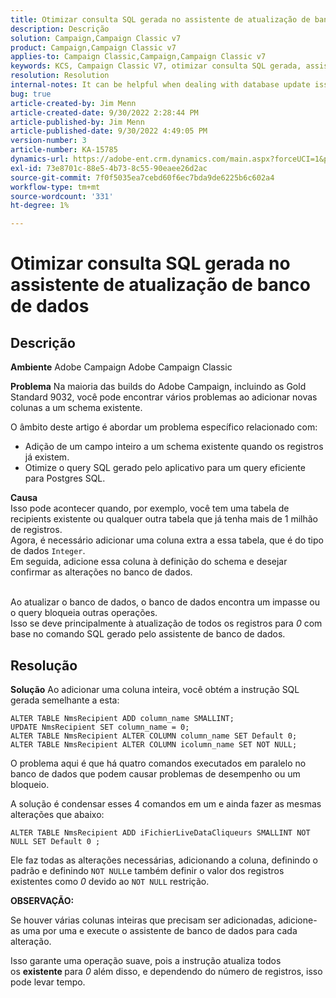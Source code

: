 ```yaml
---
title: Otimizar consulta SQL gerada no assistente de atualização de banco de dados
description: Descrição
solution: Campaign,Campaign Classic v7
product: Campaign,Campaign Classic v7
applies-to: Campaign Classic,Campaign,Campaign Classic v7
keywords: KCS, Campaign Classic V7, otimizar consulta SQL gerada, assistente de atualização de banco de dados
resolution: Resolution
internal-notes: It can be helpful when dealing with database update issues with big tables
bug: true
article-created-by: Jim Menn
article-created-date: 9/30/2022 2:28:44 PM
article-published-by: Jim Menn
article-published-date: 9/30/2022 4:49:05 PM
version-number: 3
article-number: KA-15785
dynamics-url: https://adobe-ent.crm.dynamics.com/main.aspx?forceUCI=1&pagetype=entityrecord&etn=knowledgearticle&id=f9d8b92d-cc40-ed11-9db1-0022480866ad
exl-id: 73e8701c-88e5-4b73-8c55-90eaee26d2ac
source-git-commit: 7f0f5035ea7cebd60f6ec7bda9de6225b6c602a4
workflow-type: tm+mt
source-wordcount: '331'
ht-degree: 1%

---
```


# Otimizar consulta SQL gerada no assistente de atualização de banco de dados

## Descrição


<b>Ambiente</b>
Adobe Campaign Adobe Campaign Classic

<b>Problema</b>
Na maioria das builds do Adobe Campaign, incluindo as Gold Standard 9032, você pode encontrar vários problemas ao adicionar novas colunas a um schema existente.

O âmbito deste artigo é abordar um problema específico relacionado com:

- Adição de um campo inteiro a um schema existente quando os registros já existem.
- Otimize o query SQL gerado pelo aplicativo para um query eficiente para Postgres SQL.


<b>Causa</b>
<br>Isso pode acontecer quando, por exemplo, você tem uma tabela de recipients existente ou qualquer outra tabela que já tenha mais de 1 milhão de registros.
<br>Agora, é necessário adicionar uma coluna extra a essa tabela, que é do tipo de dados `Integer`.
<br>Em seguida, adicione essa coluna à definição do schema e desejar confirmar as alterações no banco de dados.

<br>Ao atualizar o banco de dados, o banco de dados encontra um impasse ou o query bloqueia outras operações.
<br>Isso se deve principalmente à atualização de todos os registros para *0* com base no comando SQL gerado pelo assistente de banco de dados.<br>

## Resolução


<b>Solução</b>
Ao adicionar uma coluna inteira, você obtém a instrução SQL gerada semelhante a esta:


```
ALTER TABLE NmsRecipient ADD column_name SMALLINT;
UPDATE NmsRecipient SET column_name = 0;
ALTER TABLE NmsRecipient ALTER COLUMN column_name SET Default 0;
ALTER TABLE NmsRecipient ALTER COLUMN icolumn_name SET NOT NULL;
```


O problema aqui é que há quatro comandos executados em paralelo no banco de dados que podem causar problemas de desempenho ou um bloqueio.

A solução é condensar esses 4 comandos em um e ainda fazer as mesmas alterações que abaixo:


```
ALTER TABLE NmsRecipient ADD iFichierLiveDataCliqueurs SMALLINT NOT NULL SET Default 0 ;
```


Ele faz todas as alterações necessárias, adicionando a coluna, definindo o padrão e definindo `NOT NULL`e também definir o valor dos registros existentes como *0* devido ao `NOT NULL` restrição.



<b>OBSERVAÇÃO:</b>

Se houver várias colunas inteiras que precisam ser adicionadas, adicione-as uma por uma e execute o assistente de banco de dados para cada alteração.

Isso garante uma operação suave, pois a instrução atualiza todos os <b>existente </b>para *0* além disso, e dependendo do número de registros, isso pode levar tempo.
